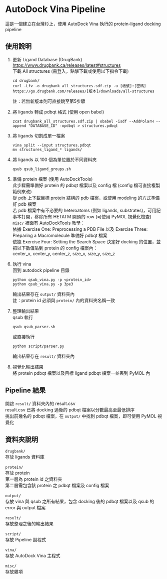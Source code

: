 
# AutoDock Vina Pipeline
這是一個建立在台灣杉上，使用 AutoDock Vina 執行的 protein-ligand docking pipeline

## 使用說明
1. 更新 Ligand Database (DrugBank)</br>
    https://www.drugbank.ca/releases/latest#structures</br>
    下載 All structures (需登入，點擊下載或使用以下指令下載)</br>
    ```
    cd drugbank/
    curl -Lfv -o drugbank_all_structures.sdf.zip -u [帳號]:[密碼] https://go.drugbank.com/releases/[版本]/downloads/all-structures
    ```
    註：若無新版本則可直接跳至第5步驟

2. 將 ligands 轉成 pdbqt 格式 (使用 open babel)
    ```
    zcat drugbank_all_structures.sdf.zip | obabel -isdf --AddPolarH --append "DATABASE_ID" -opdbqt > structures.pdbqt
    ```
3. 將 ligands 切割成單一檔案
    ```
    vina_split --input structures.pdbqt
    mv structures_ligand_* ligands/
    ```
4. 將 ligands 以 100 個為單位置於不同資料夾
    ```
    qsub qsub_ligand_groups.sh
    ```
5. 準備 protein 檔案 (使用 AutoDockTools)</br>
    此步驟需準備好 protein 的 pdbqt 檔案以及 config 檔 (config 檔可直接複製範例來改)</br>
    從 pdb 上下載目標 protein 結構的 pdb 檔案，或使用 modeling 的方式準備好 pdb 檔案</br>
    若 pdb 檔案中有不必要的 heteroatoms (例如 ligands, substrates)，可用記事本打開，移除所有 HETATM 開頭的 row (可使用 PyMOL 視覺化檢查)</br>
    `misc/` 裡面有 AutoDockTools 教學：</br>
    依據 Exercise One: Preprocessing a PDB File 以及 Exercise Three: Preparing a Macromolecule 準備好 pdbqt 檔案</br>
    依據 Exercise Four: Setting the Search Space 決定好 docking 的位置，並把以下數值貼到 protein 的 config 檔案內：</br>
    center_x, center_y, center_z, size_x, size_y, size_z
    
6. 執行 vina </br>
    回到 autodock pipeline 目錄</br>
    ```
    python qsub_vina.py -p <protein_id>
    python qsub_vina.py -p 3pe3
    ```
    輸出結果存在 `output/` 資料夾內</br>
    註：protein id 必須與 `protein/` 內的資料夾名稱一致

7. 整理輸出結果</br>
    qsub 執行
    ```
    qsub qsub_parser.sh
    ```
    或直接執行
    ```
    python script/parser.py
    ```
    輸出結果存在 `result/` 資料夾內</br>

8. 視覺化輸出結果</br>
    將 protein pdbqt 檔案以及目標 ligand pdbqt 檔案一並丟到 PyMOL 內</br>

## Pipeline 結果
開啟 `result/` 資料夾內的 result.csv</br>
result.csv 已將 docking 過後的 pdbqt 檔案以分數最高至最低排序</br>
挑出前幾名的 pdbqt 檔案，在 `output/` 中找到 pdbqt 檔案，即可使用 PyMOL 視覺化</br>

## 資料夾說明
`drugbank/`</br>
    存放 ligands 資料庫</br></br>
`protein/`</br>
    存放 protein</br>
    第一層為 protein id 之資料夾</br>
    第二層需包含該 protein 之 pdbqt 檔案及 config 檔案</br></br>
`output/`</br>
    存放 vina 與 qsub 之所有結果，包含 docking 後的 pdbqt 檔案以及 qsub 的 error 與 output 檔案</br></br>
`result/`</br>
    存放整理之後的輸出結果</br></br>
`script/`</br>
    存放 Pipeline 副程式</br></br>
`vina/`</br>
    存放 AutoDock Vina 主程式</br></br>
`misc/`</br>
    存放雜項</br>
